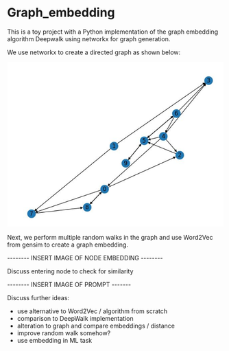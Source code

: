 # Graph_embedding


This is a toy project with a Python implementation of the graph embedding algorithm Deepwalk using networkx for graph generation.

We use networkx to create a directed graph as shown below:

![Example of directed graph](./directed_graph.JPG)

Next, we perform multiple random walks in the graph and use Word2Vec from gensim to create a graph embedding.

-------- INSERT IMAGE OF NODE EMBEDDING --------

Discuss entering node to check for similarity

-------- INSERT IMAGE OF PROMPT -------

Discuss further ideas:

- use alternative to Word2Vec / algorithm from scratch
- comparison to DeepWalk implementation
- alteration to graph and compare embeddings / distance
- improve random walk somehow?
- use embedding in ML task
